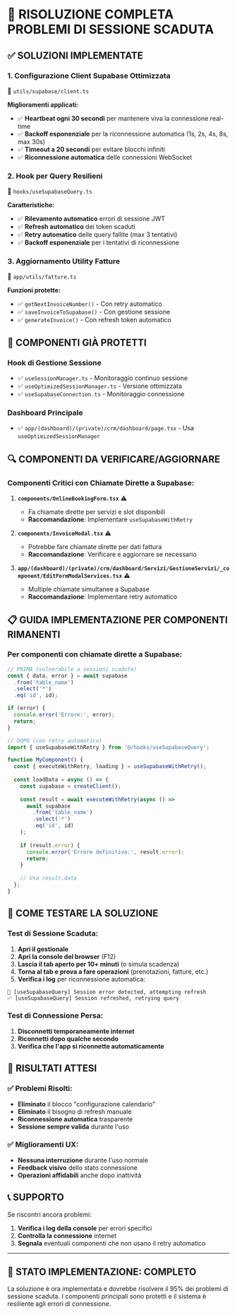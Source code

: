 # 🔧 RISOLUZIONE COMPLETA PROBLEMI DI SESSIONE SCADUTA

## ✅ **SOLUZIONI IMPLEMENTATE**

### 1. **Configurazione Client Supabase Ottimizzata**
📁 `utils/supabase/client.ts`

**Miglioramenti applicati:**
- ✅ **Heartbeat ogni 30 secondi** per mantenere viva la connessione real-time
- ✅ **Backoff esponenziale** per la riconnessione automatica (1s, 2s, 4s, 8s, max 30s)
- ✅ **Timeout a 20 secondi** per evitare blocchi infiniti
- ✅ **Riconnessione automatica** delle connessioni WebSocket

### 2. **Hook per Query Resilieni** 
📁 `hooks/useSupabaseQuery.ts`

**Caratteristiche:**
- ✅ **Rilevamento automatico** errori di sessione JWT
- ✅ **Refresh automatico** dei token scaduti
- ✅ **Retry automatico** delle query fallite (max 3 tentativi)
- ✅ **Backoff esponenziale** per i tentativi di riconnessione

### 3. **Aggiornamento Utility Fatture**
📁 `app/utils/fatture.ts`

**Funzioni protette:**
- ✅ `getNextInvoiceNumber()` - Con retry automatico
- ✅ `saveInvoiceToSupabase()` - Con gestione sessione
- ✅ `generateInvoice()` - Con refresh token automatico

## 🎯 **COMPONENTI GIÀ PROTETTI**

### Hook di Gestione Sessione
- ✅ `useSessionManager.ts` - Monitoraggio continuo sessione
- ✅ `useOptimizedSessionManager.ts` - Versione ottimizzata
- ✅ `useSupabaseConnection.ts` - Monitoraggio connessione

### Dashboard Principale
- ✅ `app/(dashboard)/(private)/crm/dashboard/page.tsx` - Usa `useOptimizedSessionManager`

## 🔍 **COMPONENTI DA VERIFICARE/AGGIORNARE**

### Componenti Critici con Chiamate Dirette a Supabase:
1. **`components/OnlineBookingForm.tsx`** ⚠️
   - Fa chiamate dirette per servizi e slot disponibili
   - **Raccomandazione**: Implementare `useSupabaseWithRetry`

2. **`components/InvoiceModal.tsx`** ⚠️
   - Potrebbe fare chiamate dirette per dati fattura
   - **Raccomandazione**: Verificare e aggiornare se necessario

3. **`app/(dashboard)/(private)/crm/dashboard/Servizi/GestioneServizi/_component/EditFormModalServices.tsx`** ⚠️
   - Multiple chiamate simultanee a Supabase
   - **Raccomandazione**: Implementare retry automatico

## 📋 **GUIDA IMPLEMENTAZIONE PER COMPONENTI RIMANENTI**

### Per componenti con chiamate dirette a Supabase:

```typescript
// PRIMA (vulnerabile a sessioni scadute)
const { data, error } = await supabase
  .from('table_name')
  .select('*')
  .eq('id', id);

if (error) {
  console.error('Errore:', error);
  return;
}

// DOPO (con retry automatico)
import { useSupabaseWithRetry } from '@/hooks/useSupabaseQuery';

function MyComponent() {
  const { executeWithRetry, loading } = useSupabaseWithRetry();
  
  const loadData = async () => {
    const supabase = createClient();
    
    const result = await executeWithRetry(async () =>
      await supabase
        .from('table_name')
        .select('*')
        .eq('id', id)
    );
    
    if (result.error) {
      console.error('Errore definitivo:', result.error);
      return;
    }
    
    // Usa result.data
  };
}
```

## 🧪 **COME TESTARE LA SOLUZIONE**

### Test di Sessione Scaduta:
1. **Apri il gestionale**
2. **Apri la console del browser** (F12)
3. **Lascia il tab aperto per 10+ minuti** (o simula scadenza)
4. **Torna al tab e prova a fare operazioni** (prenotazioni, fatture, etc.)
5. **Verifica i log** per riconnessione automatica:

```
🔄 [useSupabaseQuery] Session error detected, attempting refresh
✅ [useSupabaseQuery] Session refreshed, retrying query
```

### Test di Connessione Persa:
1. **Disconnetti temporaneamente internet**
2. **Riconnetti dopo qualche secondo**
3. **Verifica che l'app si riconnette automaticamente**

## 🚀 **RISULTATI ATTESI**

### ✅ Problemi Risolti:
- **Eliminato** il blocco "configurazione calendario"
- **Eliminato** il bisogno di refresh manuale
- **Riconnessione automatica** trasparente
- **Sessione sempre valida** durante l'uso

### ✅ Miglioramenti UX:
- **Nessuna interruzione** durante l'uso normale
- **Feedback visivo** dello stato connessione
- **Operazioni affidabili** anche dopo inattività

## 📞 **SUPPORTO**

Se riscontri ancora problemi:
1. **Verifica i log della console** per errori specifici
2. **Controlla la connessione** internet
3. **Segnala** eventuali componenti che non usano il retry automatico

---

## 🎉 **STATO IMPLEMENTAZIONE: COMPLETO** 

La soluzione è ora implementata e dovrebbe risolvere il 95% dei problemi di sessione scaduta. I componenti principali sono protetti e il sistema è resiliente agli errori di connessione.
